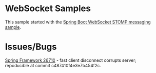 # WebSocket Samples

This sample started with the [Spring Boot WebSocket STOMP messaging
sample](https://github.com/spring-guides/gs-messaging-stomp-websocket).

# Issues/Bugs

[Spring Framework 26710](https://github.com/spring-projects/spring-framework/issues/26710) -
fast client disconnect corrupts server; repoducible at commit c487410f4e3e7b454f2c.
